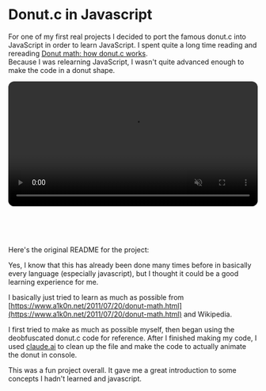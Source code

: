 # Donut.c in Javascript
For one of my first real projects I decided to port the famous donut.c into JavaScript in order to learn JavaScript. I spent quite a long time reading and rereading [Donut math: how donut.c works](https://www.a1k0n.net/2011/07/20/donut-math.html).<br>
Because I was relearning JavaScript, I wasn't quite advanced enough to make the code in a donut shape.

<video style="width:100%;height:auto;display:block;margin:0 auto;border-radius:12px;object-fit:cover;"
    src="https://raw.githubusercontent.com/normalday843812/engineering-portfolio/refs/heads/main/projects/donut-c-in-js/videos/donut.webm" 
    autoplay loop muted 
    playsinline ></video>

<br>
<br>
<br>

Here's the original README for the project:

Yes, I know that this has already been done many times before in basically every language (especially javascript), but I thought it could be a good learning experience for me.

I basically just tried to learn as much as possible from [https://www.a1k0n.net/2011/07/20/donut-math.html](https://www.a1k0n.net/2011/07/20/donut-math.html) and Wikipedia.

I first tried to make as much as possible myself, then began using the deobfuscated donut.c code for reference. After I finished making my code, I used [claude.ai](https://claude.ai/) to clean up the file and make the code to actually animate the donut in console.

This was a fun project overall. It gave me a great introduction to some concepts I hadn't learned and javascript.